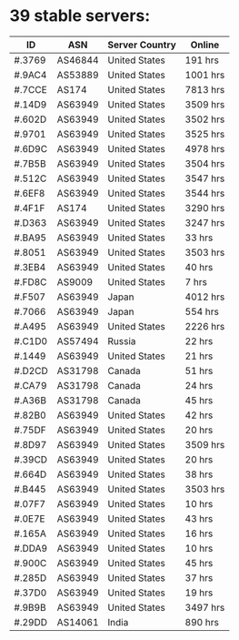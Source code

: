 # 39 stable servers:

| ID | ASN | Server Country | Online |
| ------ | ------ | ------ | ------ |
| #.3769 | AS46844 | United States | 191 hrs |
| #.9AC4 | AS53889 | United States | 1001 hrs |
| #.7CCE | AS174 | United States | 7813 hrs |
| #.14D9 | AS63949 | United States | 3509 hrs |
| #.602D | AS63949 | United States | 3502 hrs |
| #.9701 | AS63949 | United States | 3525 hrs |
| #.6D9C | AS63949 | United States | 4978 hrs |
| #.7B5B | AS63949 | United States | 3504 hrs |
| #.512C | AS63949 | United States | 3547 hrs |
| #.6EF8 | AS63949 | United States | 3544 hrs |
| #.4F1F | AS174 | United States | 3290 hrs |
| #.D363 | AS63949 | United States | 3247 hrs |
| #.BA95 | AS63949 | United States | 33 hrs |
| #.8051 | AS63949 | United States | 3503 hrs |
| #.3EB4 | AS63949 | United States | 40 hrs |
| #.FD8C | AS9009 | United States | 7 hrs |
| #.F507 | AS63949 | Japan | 4012 hrs |
| #.7066 | AS63949 | Japan | 554 hrs |
| #.A495 | AS63949 | United States | 2226 hrs |
| #.C1D0 | AS57494 | Russia | 22 hrs |
| #.1449 | AS63949 | United States | 21 hrs |
| #.D2CD | AS31798 | Canada | 51 hrs |
| #.CA79 | AS31798 | Canada | 24 hrs |
| #.A36B | AS31798 | Canada | 45 hrs |
| #.82B0 | AS63949 | United States | 42 hrs |
| #.75DF | AS63949 | United States | 20 hrs |
| #.8D97 | AS63949 | United States | 3509 hrs |
| #.39CD | AS63949 | United States | 20 hrs |
| #.664D | AS63949 | United States | 38 hrs |
| #.B445 | AS63949 | United States | 3503 hrs |
| #.07F7 | AS63949 | United States | 10 hrs |
| #.0E7E | AS63949 | United States | 43 hrs |
| #.165A | AS63949 | United States | 16 hrs |
| #.DDA9 | AS63949 | United States | 10 hrs |
| #.900C | AS63949 | United States | 45 hrs |
| #.285D | AS63949 | United States | 37 hrs |
| #.37D0 | AS63949 | United States | 19 hrs |
| #.9B9B | AS63949 | United States | 3497 hrs |
| #.29DD | AS14061 | India | 890 hrs |

